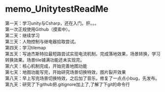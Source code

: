 # memo_UnitytestReadMe  
第一天：学习unity与Csharp，还在入门。肝。。。  
        第一次正规使用Github（摸索中）。  
第二天：继续学习  
第三天：人物控制与继电器拾取尝试。  
第四天：学习tilemap   
第五天：写迪杰斯特拉最短路尝试实现电流机制，完成落地效果，场景转换，学习转换效果。场景tile铺满功能还未实现完。  
第六天：核心机制完成，开始完善地图功能  
第七天：地图功能写完，开始研究场景切换特效，图片裂开效果  
第八天：早上写完场景切换特效，之后加了音乐，修复了一点点小bug，先发布。  
第九天：研究了下github把.gitignore加上了,了解了下git的命令行  

